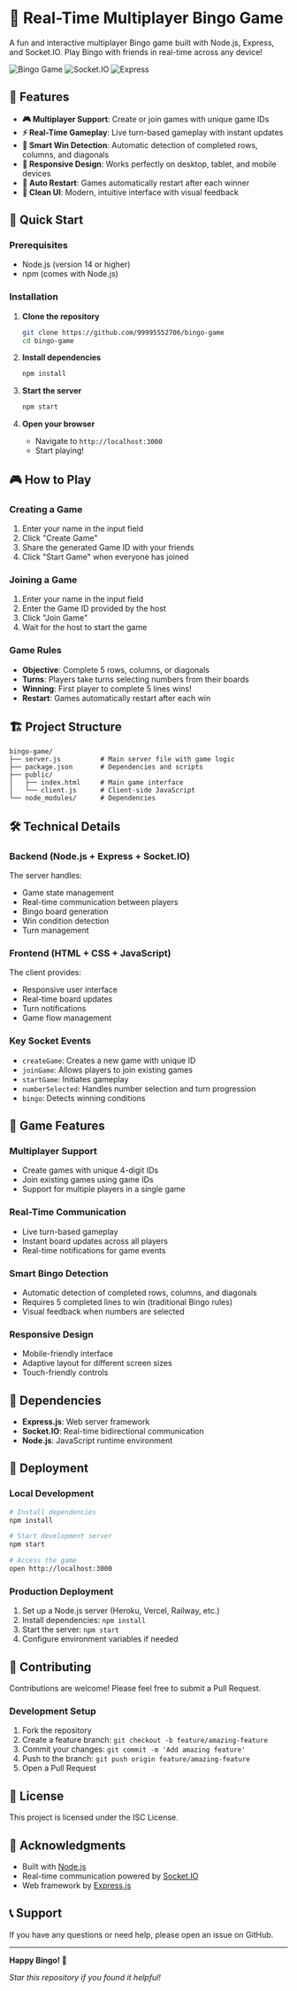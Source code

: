 # 🎲 Real-Time Multiplayer Bingo Game

A fun and interactive multiplayer Bingo game built with Node.js, Express, and Socket.IO. Play Bingo with friends in real-time across any device!

![Bingo Game](https://img.shields.io/badge/Node.js-14+-green)
![Socket.IO](https://img.shields.io/badge/Socket.IO-4.8.1-blue)
![Express](https://img.shields.io/badge/Express-4.21.2-orange)

## 🎯 Features

- **🎮 Multiplayer Support**: Create or join games with unique game IDs
- **⚡ Real-Time Gameplay**: Live turn-based gameplay with instant updates
- **🎯 Smart Win Detection**: Automatic detection of completed rows, columns, and diagonals
- **📱 Responsive Design**: Works perfectly on desktop, tablet, and mobile devices
- **🔄 Auto Restart**: Games automatically restart after each winner
- **🎨 Clean UI**: Modern, intuitive interface with visual feedback

## 🚀 Quick Start

### Prerequisites

- Node.js (version 14 or higher)
- npm (comes with Node.js)

### Installation

1. **Clone the repository**
   ```bash
   git clone https://github.com/99995552706/bingo-game
   cd bingo-game
   ```

2. **Install dependencies**
   ```bash
   npm install
   ```

3. **Start the server**
   ```bash
   npm start
   ```

4. **Open your browser**
   - Navigate to `http://localhost:3000`
   - Start playing!

## 🎮 How to Play

### Creating a Game

1. Enter your name in the input field
2. Click "Create Game"
3. Share the generated Game ID with your friends
4. Click "Start Game" when everyone has joined

### Joining a Game

1. Enter your name in the input field
2. Enter the Game ID provided by the host
3. Click "Join Game"
4. Wait for the host to start the game

### Game Rules

- **Objective**: Complete 5 rows, columns, or diagonals
- **Turns**: Players take turns selecting numbers from their boards
- **Winning**: First player to complete 5 lines wins!
- **Restart**: Games automatically restart after each win

## 🏗️ Project Structure

```
bingo-game/
├── server.js          # Main server file with game logic
├── package.json       # Dependencies and scripts
├── public/
│   ├── index.html     # Main game interface
│   └── client.js      # Client-side JavaScript
└── node_modules/      # Dependencies
```

## 🛠️ Technical Details

### Backend (Node.js + Express + Socket.IO)

The server handles:
- Game state management
- Real-time communication between players
- Bingo board generation
- Win condition detection
- Turn management

### Frontend (HTML + CSS + JavaScript)

The client provides:
- Responsive user interface
- Real-time board updates
- Turn notifications
- Game flow management

### Key Socket Events

- `createGame`: Creates a new game with unique ID
- `joinGame`: Allows players to join existing games
- `startGame`: Initiates gameplay
- `numberSelected`: Handles number selection and turn progression
- `bingo`: Detects winning conditions

## 🎯 Game Features

### Multiplayer Support
- Create games with unique 4-digit IDs
- Join existing games using game IDs
- Support for multiple players in a single game

### Real-Time Communication
- Live turn-based gameplay
- Instant board updates across all players
- Real-time notifications for game events

### Smart Bingo Detection
- Automatic detection of completed rows, columns, and diagonals
- Requires 5 completed lines to win (traditional Bingo rules)
- Visual feedback when numbers are selected

### Responsive Design
- Mobile-friendly interface
- Adaptive layout for different screen sizes
- Touch-friendly controls

## 🔧 Dependencies

- **Express.js**: Web server framework
- **Socket.IO**: Real-time bidirectional communication
- **Node.js**: JavaScript runtime environment

## 🚀 Deployment

### Local Development

```bash
# Install dependencies
npm install

# Start development server
npm start

# Access the game
open http://localhost:3000
```

### Production Deployment

1. Set up a Node.js server (Heroku, Vercel, Railway, etc.)
2. Install dependencies: `npm install`
3. Start the server: `npm start`
4. Configure environment variables if needed

## 🤝 Contributing

Contributions are welcome! Please feel free to submit a Pull Request.

### Development Setup

1. Fork the repository
2. Create a feature branch: `git checkout -b feature/amazing-feature`
3. Commit your changes: `git commit -m 'Add amazing feature'`
4. Push to the branch: `git push origin feature/amazing-feature`
5. Open a Pull Request

## 📝 License

This project is licensed under the ISC License.

## 🙏 Acknowledgments

- Built with [Node.js](https://nodejs.org/)
- Real-time communication powered by [Socket.IO](https://socket.io/)
- Web framework by [Express.js](https://expressjs.com/)

## 📞 Support

If you have any questions or need help, please open an issue on GitHub.

---

**Happy Bingo! 🎲**

*Star this repository if you found it helpful!* 